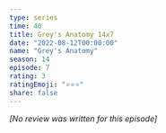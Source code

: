 ```yaml
---
type: series
time: 40
title: Grey's Anatomy 14x7
date: "2022-08-12T00:00:00"
name: "Grey's Anatomy"
season: 14
episode: 7
rating: 3
ratingEmoji: "⭐️⭐️⭐️"
share: false
---
```


*[No review was written for this episode]*